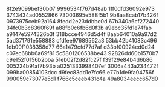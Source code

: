 8f2e9099bef30b07
9996534f767d48ab
1ff0dfd36092e973
3743434ad0552866
73003695e588f5b1
9b8aa8cab17b426f
0973975ceb92a164
8fedd2e23ddbbc0d
67b340a6cf272440
34fc0b3c8360f69f
a88fb0c6fb6d0f3b
a9ebc35fd1e74fab
a9147e5974326b3f
318bcce4946d5d4f
8aab64010a9a97d2
5ad371791e558883
cfdfee97689562a3
53bb42b41083c496
1db00f1038358d77
66a1479cfd77d7af
d33bf00924ed0d24
c07ec68bb6a69f81
5c5801206538be43
92826dd60b1570b7
c9e152f0156b2bba
51eb02f2d82fc27f
f39f29e84b4d6b86
005224b91af7b93b
a0251333998407ef
3006a443a234472f
099ba00854103dcc
d9fec83dd1e7fc66
e77b1de9fa04756f
990059c73077e5d1
f766c5ceeb431c4a
49a8034eecc657d0
